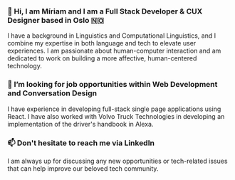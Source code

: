 ### 👋 Hi, I am Míriam and I am a Full Stack Developer & CUX Designer based in Oslo 🇳🇴
I have a background in Linguistics and Computational Linguistics, and I combine my expertise in both language and tech to elevate user experiences. I am passionate about human-computer interaction and am dedicated to work on building a more affective, human-centered technology.

### 💼 I’m looking for job opportunities within Web Development and Conversation Design
I have experience in developing full-stack single page applications using React. I have also worked with Volvo Truck Technologies in developing an implementation of the driver's handbook in Alexa.

### 📫 Don't hesitate to reach me via LinkedIn
I am always up for discussing any new opportunities or tech-related issues that can help improve our beloved tech community.

<!--
**msanchezalcon/msanchezalcon** is a ✨ _special_ ✨ repository because its `README.md` (this file) appears on your GitHub profile.


- 😄 Pronouns: ...
- ⚡ Fun fact: ...
-->

